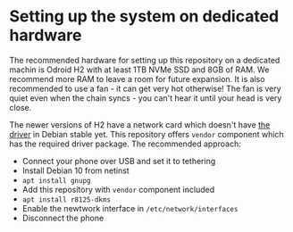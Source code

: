 # Setting up the system on dedicated hardware

The recommended hardware for setting up this repository on a dedicated machin is Odroid H2 with at least 1TB NVMe SSD and 8GB of RAM.
We recommend more RAM to leave a room for future expansion.
It is also recommended to use a fan - it can get very hot otherwise!
The fan is very quiet even when the chain syncs - you can't hear it until your head is very close.

The newer versions of H2 have a network card which doesn't have [the driver](https://github.com/Kixunil/r8125) in Debian stable yet.
This repository offers `vendor` component which has the required driver package.
The recommended approach:

* Connect your phone over USB and set it to tethering
* Install Debian 10 from netinst
* `apt install gnupg`
* Add this repository with `vendor` component included
* `apt install r8125-dkms`
* Enable the newtwork interface in `/etc/network/interfaces`
* Disconnect the phone
